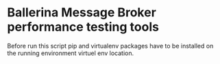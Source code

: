 # Ballerina Message Broker performance testing tools

Before run this script pip and virtualenv packages have to be installed on the running environment
virtuel env location.